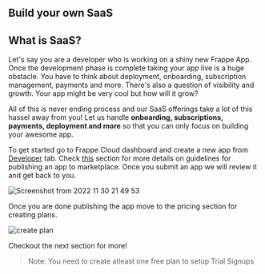 ## Build your own SaaS

## What is SaaS?

Let's say you are a developer who is working on a shiny new Frappe App. Once the development phase is complete taking your app live is a huge obstacle. You have to think about deployment, onboarding, subscription management, payments and more. There's also a question of visibility and growth. Your app might be very cool but how will it grow?

All of this is never ending process and our SaaS offerings take a lot of this hassel away from you! Let us handle **onboarding, subscriptions, payments, deployment and more** so that you can only focus on building your awesome app.

To get started go to Frappe Cloud dashboard and create a new app from [Developer](https://app.hisabcloud.com/dashboard/marketplace/apps) tab. Check [this](https://frappecloud.com/docs/marketplace/how-to-submit-app) section for more details on guidelines for publishing an app to marketplace. Once you submit an app we will review it and get back to you.

![Screenshot from 2022 11 30 21 49 53](https://frappecloud.com/private/files/Screenshot%20from%202022-11-30%2021-49-53.png)

Once you are done publishing the app move to the pricing section for creating plans.

![create plan](https://frappecloud.com/files/create%20plan.png)

Checkout the next section for more!

> Note: You need to create atleast one free plan to setup Trial Signups